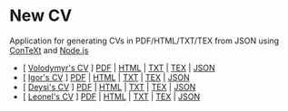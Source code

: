 # New CV

Application for generating CVs in PDF/HTML/TXT/TEX from JSON using
[ConTeXt](http://contextgarden.net) and [Node.js](https://nodejs.org/)

- [ [Volodymyr's CV](http://volodymyrprokopyuk.github.io/newcv/cv-volodymyr.html) ]
  [PDF](https://www.dropbox.com/s/q22j84k5m6amyll/cv-volodymyr.pdf?dl=0)
  | [HTML](https://www.dropbox.com/s/isnhhbnahgk9ahi/cv-volodymyr.html?dl=0)
  | [TXT](https://www.dropbox.com/s/cnzx7fa3g139ik4/cv-volodymyr.txt?dl=0)
  | [TEX](https://www.dropbox.com/s/i8ekc8s1apxtmcr/cv-volodymyr.tex?dl=0)
  | [JSON](https://www.dropbox.com/s/2vmgqam41r8wnrn/cv-volodymyr.json?dl=0)
- [ [Igor's CV](http://volodymyrprokopyuk.github.io/newcv/cv-igor.html) ]
  [PDF](https://www.dropbox.com/s/8nw3c0qd51f9yoc/cv-igor.pdf?dl=0)
  | [HTML](https://www.dropbox.com/s/lh08zre0ezpsvlh/cv-igor.html?dl=0)
  | [TXT](https://www.dropbox.com/s/0dlemoynvtll4yz/cv-igor.txt?dl=0)
  | [TEX](https://www.dropbox.com/s/gbx9javr9iuel5x/cv-igor.tex?dl=0)
  | [JSON](https://www.dropbox.com/s/nm2xww2fifat00i/cv-igor.json?dl=0)
- [ [Deysi's CV](http://volodymyrprokopyuk.github.io/newcv/cv-deysi.html) ]
  [PDF](https://www.dropbox.com/s/2qwab9btjghllrq/cv-deysi.pdf?dl=0)
  | [HTML](https://www.dropbox.com/s/elxud1mt7nvsd8u/cv-deysi.html?dl=0)
  | [TXT](https://www.dropbox.com/s/t475m3pkvb0q1qy/cv-deysi.txt?dl=0)
  | [TEX](https://www.dropbox.com/s/7vlm8dm2uxcbwsj/cv-deysi.tex?dl=0)
  | [JSON](https://www.dropbox.com/s/m8d1ts2kkxfio5d/cv-deysi.json?dl=0)
- [ [Leonel's CV](http://volodymyrprokopyuk.github.io/newcv/cv-leonel.html) ]
  [PDF](https://www.dropbox.com/s/dq7onja8x04zy5r/cv-leonel.pdf?dl=0)
  | [HTML](https://www.dropbox.com/s/f5yr1urmaj9wzvj/cv-leonel.html?dl=0)
  | [TXT](https://www.dropbox.com/s/dtfjny7dk9kihid/cv-leonel.txt?dl=0)
  | [TEX](https://www.dropbox.com/s/gqddi8o6nkwnrdy/cv-leonel.tex?dl=0)
  | [JSON](https://www.dropbox.com/s/fm0qei5dukxrq3q/cv-leonel.json?dl=0)
